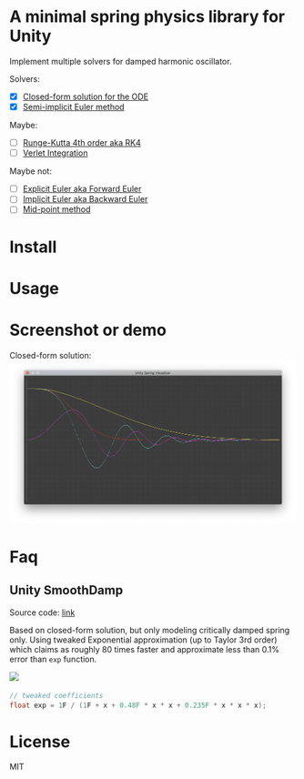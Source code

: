 # A minimal spring physics library for Unity

Implement multiple solvers for damped harmonic oscillator.

Solvers:

-   [x] [Closed-form solution for the ODE](http://www.ryanjuckett.com/programming/damped-springs/)
-   [x] [Semi-implicit Euler method](https://en.wikipedia.org/wiki/Semi-implicit_Euler_method)

Maybe:

-   [ ] [Runge-Kutta 4th order aka RK4](https://en.wikipedia.org/wiki/Runge%E2%80%93Kutta_methods)
-   [ ] [Verlet Integration](https://en.wikipedia.org/wiki/Verlet_integration)

Maybe not:

-   [ ] [Explicit Euler aka Forward Euler](https://en.wikipedia.org/wiki/Euler_method)
-   [ ] [Implicit Euler aka Backward Euler](https://en.wikipedia.org/wiki/Backward_Euler_method)
-   [ ] [Mid-point method](https://en.wikipedia.org/wiki/Midpoint_method)

# Install

# Usage

# Screenshot or demo

Closed-form solution:
![](./Documentation~/closed-form.png)

# Faq

## Unity SmoothDamp

Source code: [link](https://github.com/Unity-Technologies/UnityCsReference/blob/2019.3/Runtime/Export/Math/Mathf.cs#L302-L331)

Based on closed-form solution, but only modeling critically damped spring only. Using tweaked Exponential approximation (up to Taylor 3rd order) which claims as roughly 80 times faster and approximate less than 0.1% error than `exp` function.

<img src="./taylor-exp.svg">

```cs
// tweaked coefficients
float exp = 1F / (1F + x + 0.48F * x * x + 0.235F * x * x * x);
```

# License

MIT
